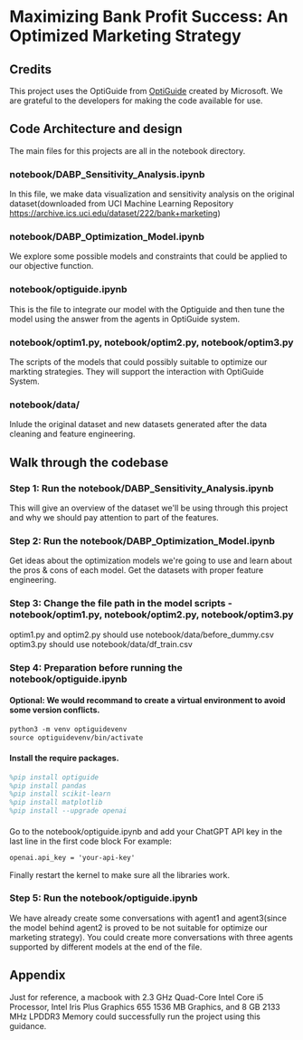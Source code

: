 # Maximizing Bank Profit Success: An Optimized Marketing Strategy

## Credits

This project uses the OptiGuide from [OptiGuide](https://github.com/microsoft/OptiGuide) created by Microsoft. We are grateful to the developers for making the code available for use.

## Code Architecture and design

The main files for this projects are all in the notebook directory.

### notebook/DABP_Sensitivity_Analysis.ipynb
In this file, we make data visualization and sensitivity analysis on the original dataset(downloaded from UCI Machine Learning Repository https://archive.ics.uci.edu/dataset/222/bank+marketing)

### notebook/DABP_Optimization_Model.ipynb
We explore some possible models and constraints that could be applied to our objective function.

### notebook/optiguide.ipynb
This is the file to integrate our model with the Optiguide and then tune the model using the answer from the agents in OptiGuide system.

### notebook/optim1.py, notebook/optim2.py, notebook/optim3.py
The scripts of the models that could possibly suitable to optimize our markting strategies. They will support the interaction with OptiGuide System.

### notebook/data/
Inlude the original dataset and new datasets generated after the data cleaning and feature engineering.

## Walk through the codebase

### Step 1: Run the notebook/DABP_Sensitivity_Analysis.ipynb
This will give an overview of the dataset we'll be using through this project and why we should pay attention to part of the features.

### Step 2: Run the notebook/DABP_Optimization_Model.ipynb
Get ideas about the optimization models we're going to use and learn about the pros & cons of each model. Get the datasets with proper feature engineering.

### Step 3: Change the file path in the model scripts - notebook/optim1.py, notebook/optim2.py, notebook/optim3.py
optim1.py and optim2.py should use notebook/data/before_dummy.csv
optim3.py should use notebook/data/df_train.csv

### Step 4: Preparation before running the notebook/optiguide.ipynb

#### Optional: We would recommand to create a virtual environment to avoid some version conflicts.
```latex
python3 -m venv optiguidevenv
source optiguidevenv/bin/activate
```

#### Install the require packages.
```latex
%pip install optiguide
%pip install pandas
%pip install scikit-learn
%pip install matplotlib
%pip install --upgrade openai
```

#### 
Go to the notebook/optiguide.ipynb and add your ChatGPT API key in the last line in the first code block
For example:
```latex
openai.api_key = 'your-api-key'
```

Finally restart the kernel to make sure all the libraries work.

### Step 5: Run the notebook/optiguide.ipynb
We have already create some conversations with agent1 and agent3(since the model behind agent2 is proved to be not suitable for optimize our marketing strategy). You could create more conversations with three agents supported by different models at the end of the file.

## Appendix
Just for reference, a macbook with 2.3 GHz Quad-Core Intel Core i5 Processor, Intel Iris Plus Graphics 655 1536 MB Graphics, and 8 GB 2133 MHz LPDDR3 Memory could successfully run the project using this guidance.